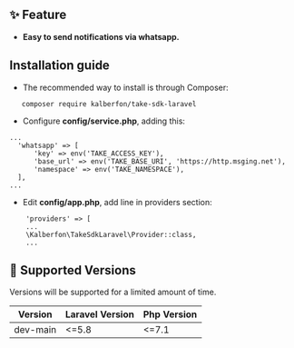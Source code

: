 ## ✨ Feature

- **Easy to send notifications via whatsapp.** 

## Installation guide

 - The recommended way to install is through Composer:
 ```
    composer require kalberfon/take-sdk-laravel
 ```
  - Configure **config/service.php**, adding this:

  ```
...
    'whatsapp' => [
        'key' => env('TAKE_ACCESS_KEY'),
        'base_url' => env('TAKE_BASE_URI', 'https://http.msging.net'),
        'namespace' => env('TAKE_NAMESPACE'),
    ],
...
  ```

 - Edit **config/app.php**, add line in providers section: 
```
    'providers' => [
    ...
    \Kalberfon\TakeSdkLaravel\Provider::class,
    ...
```

## :wrench: Supported Versions

Versions will be supported for a limited amount of time.

| Version | Laravel Version | Php Version  |  
|---- |----|----|  
| dev-main | <=5.8 | <=7.1 |

